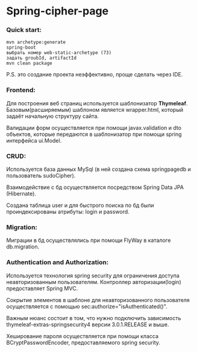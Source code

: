# Spring-cipher-page

### Quick start:
```
mvn archetype:generate
spring-boot
выбрать номер web-static-archetype (73)
задать groubId, artifactId
mvn clean package
```
P.S. это создание проекта неэффективно, проще сделать через IDE.

### Frontend:
Для построения веб страниц используется шаблонизатор **Thymeleaf**. 
Базовым(расширяемым) шаблоном является wrapper.html, который задаёт начальную структуру сайта.

Валидации форм осуществляется при помощи javax.validation и dto объектов, которые передаются в шаблонизатор при помощи spring интерфейса ui.Model. 

### CRUD:
Используется база данных MySql (в ней создана схема springpagedb и пользователь sudoCipher).

Взаимодействие с бд осуществляется посредством Spring Data JPA (Hibernate). 

Создана таблица user и для быстрого поиска по бд были проиндексированы атрибуты: login и password.

### Migration:
Миграции в бд осуществлялись при помощи FlyWay в каталоге db.migration. 

### Authentication and Authorization:
Используется технология spring security для ограничения доступа неавторизованным пользователям. Контроллер авторизации(login) предоставляет Spring MVC. 

Сокрытие элементов в шаблоне для неавторизованного пользователя осуществляется с помощью sec:authorize="isAuthenticated()".

Важным нюанс состоит в том, что нужно подключить зависимость thymeleaf-extras-springsecurity4 версии 3.0.1.RELEASE и выше.

Хеширование пароля осуществляется при помощи класса BCryptPasswordEncoder, предоставляемого spring security.

